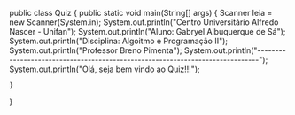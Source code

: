 public class Quiz {
    public static void main(String[] args) {
        Scanner leia = new Scanner(System.in);
        System.out.println("Centro Universitário Alfredo Nascer - Unifan");
        System.out.println("Aluno: Gabryel Albuquerque de Sá");
        System.out.println("Disciplina: Algoitmo e Programação II");
        System.out.println("Professor Breno Pimenta");
        System.out.println("------------------------------------------------------------------------------");
        System.out.println("Olá, seja bem vindo ao Quiz!!!");



    }
}
